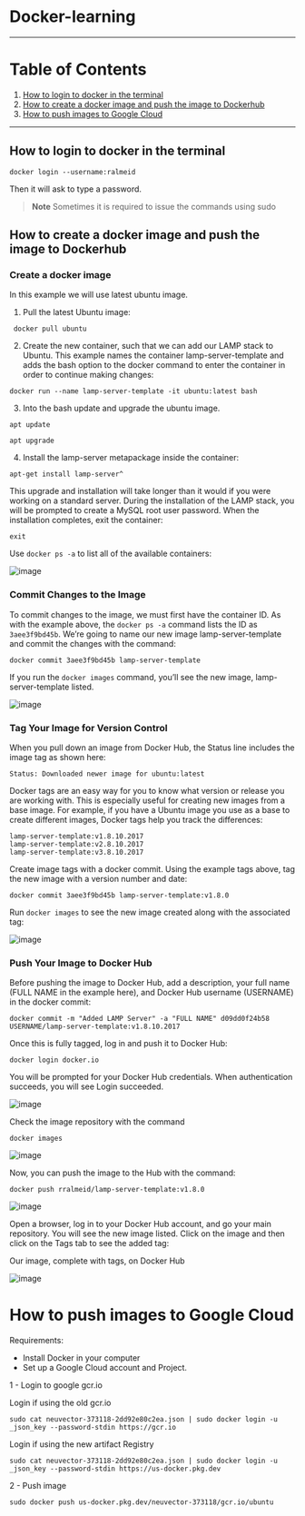 Docker-learning
================

------------------------------------------

# Table of Contents

1. [How to login to docker in the terminal](#how-to-login-to-docker-in-the-terminal)
2. [How to create a docker image and push the image to Dockerhub](#how-to-create-a-docker-image-and-push-the-image-to-dockerhub)
3. [How to push images to Google Cloud](#how-to-push-images-to-google-cloud)


---------------

## How to login to docker in the terminal

```
docker login --username:ralmeid
```
Then it will ask to type a password.

> __Note__
> Sometimes it is required to issue the commands using sudo


## How to create a docker image and push the image to Dockerhub

### Create a docker image

In this example we will use latest ubuntu image.

1. Pull the latest Ubuntu image:

```
 docker pull ubuntu
```

2. Create the new container, such that we can add our LAMP stack to Ubuntu. This example names the container lamp-server-template and adds the bash option to the docker command to enter the container in order to continue making changes:


```
docker run --name lamp-server-template -it ubuntu:latest bash
```
3. Into the bash update and upgrade the ubuntu image.

```
apt update

apt upgrade
```

4. Install the lamp-server metapackage inside the container:

```
apt-get install lamp-server^
```

This upgrade and installation will take longer than it would if you were working on a standard server. During the installation of the LAMP stack, you will be prompted to create a MySQL root user password. When the installation completes, exit the container:
```
exit
```

Use `docker ps -a` to list all of the available containers:

![image](https://user-images.githubusercontent.com/113181949/209954433-b9e6f1f6-7c2a-4b11-9d67-a4a44ec47e84.png)

### Commit Changes to the Image

To commit changes to the image, we must first have the container ID. As with the example above, the `docker ps -a` command lists the ID as `3aee3f9bd45b`. We’re going to name our new image lamp-server-template and commit the changes with the command:

```
docker commit 3aee3f9bd45b lamp-server-template
```

If you run the `docker images` command, you’ll see the new image, lamp-server-template listed.

![image](https://user-images.githubusercontent.com/113181949/209955592-1a25ff6a-edbe-4013-8799-b3e2797895a1.png)

### Tag Your Image for Version Control

When you pull down an image from Docker Hub, the Status line includes the image tag as shown here:
```
Status: Downloaded newer image for ubuntu:latest
```

Docker tags are an easy way for you to know what version or release you are working with. This is especially useful for creating new images from a base image. For example, if you have a Ubuntu image you use as a base to create different images, Docker tags help you track the differences:
```
lamp-server-template:v1.8.10.2017
lamp-server-template:v2.8.10.2017
lamp-server-template:v3.8.10.2017
```

Create image tags with a docker commit. Using the example tags above, tag the new image with a version number and date:
```
docker commit 3aee3f9bd45b lamp-server-template:v1.8.0
```

Run `docker images` to see the new image created along with the associated tag:

![image](https://user-images.githubusercontent.com/113181949/209957013-389be021-b481-4907-86d3-2e365c58e20e.png)

### Push Your Image to Docker Hub

Before pushing the image to Docker Hub, add a description, your full name (FULL NAME in the example here), and Docker Hub username (USERNAME) in the docker commit:
```
docker commit -m "Added LAMP Server" -a "FULL NAME" d09dd0f24b58 USERNAME/lamp-server-template:v1.8.10.2017
```

Once this is fully tagged, log in and push it to Docker Hub:
```
docker login docker.io
```

You will be prompted for your Docker Hub credentials. When authentication succeeds, you will see Login succeeded. 

![image](https://user-images.githubusercontent.com/113181949/209959895-75b9a915-6077-4076-ab77-3e03ee231fe3.png)

Check the image repository with the command

```
docker images
```
![image](https://user-images.githubusercontent.com/113181949/209959739-b6ea92de-1dc1-4cc8-91b0-b7416e9ddb92.png)

Now, you can push the image to the Hub with the command:

```
docker push rralmeid/lamp-server-template:v1.8.0
```
![image](https://user-images.githubusercontent.com/113181949/209959988-7ee22fa4-4500-45b7-b7d9-206771d02070.png)


Open a browser, log in to your Docker Hub account, and go your main repository. You will see the new image listed. Click on the image and then click on the Tags tab to see the added tag:

Our image, complete with tags, on Docker Hub

![image](https://user-images.githubusercontent.com/113181949/209960783-1ab04815-e320-4f62-8837-55d963fd83f3.png)

How to push images to Google Cloud
==================================

Requirements:
- Install Docker in your computer
- Set up a Google Cloud account and Project.



1 - Login to google gcr.io

Login if using the old gcr.io
```
sudo cat neuvector-373118-2dd92e80c2ea.json | sudo docker login -u _json_key --password-stdin https://gcr.io
```

Login if using the new artifact Registry
```
sudo cat neuvector-373118-2dd92e80c2ea.json | sudo docker login -u _json_key --password-stdin https://us-docker.pkg.dev  
```

2 - Push image

```
sudo docker push us-docker.pkg.dev/neuvector-373118/gcr.io/ubuntu
```
